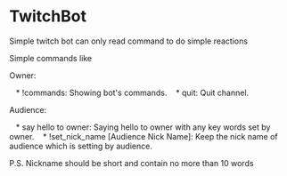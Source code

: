 # TwitchBot
Simple twitch bot can only read command to do simple reactions

Simple commands like

Owner:

    * !commands: Showing bot's commands.
    * quit: Quit channel.

Audience:

    * say hello to owner: Saying hello to owner with any key words set by owner.
    * !set_nick_name [Audience Nick Name]: Keep the nick name of audience which is setting by audience.

P.S. Nickname should be short and contain no more than 10 words
